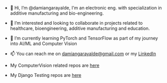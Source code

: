 - 👋 Hi, I’m @damiangarayalde, I'm an electronic eng. with specialization in additive manufacturing and bio-engineering. 
- 👀 I’m interested and looking to collaborate in projects related to healthcare, bioengineering, additive manufacturing and education.
- 🌱 I’m currently learning PyTorch and TensorFlow as part of my journey into AI/ML and Computer Vision
- 📫 You can reach me on damiangarayalde@gmail.com or my [LinkedIn](https://www.linkedin.com/in/damiangarayalde/) 

- My ComputerVision related repos are [here](https://github.com/damigara-computer-vision-projects)
- My Django Testing repos are [here](https://github.com/damigara-django-projects)


<!---
damiangarayalde/damiangarayalde is a ✨ special ✨ repository because its `README.md` (this file) appears on your GitHub profile.
You can click the Preview link to take a look at your changes.
--->
